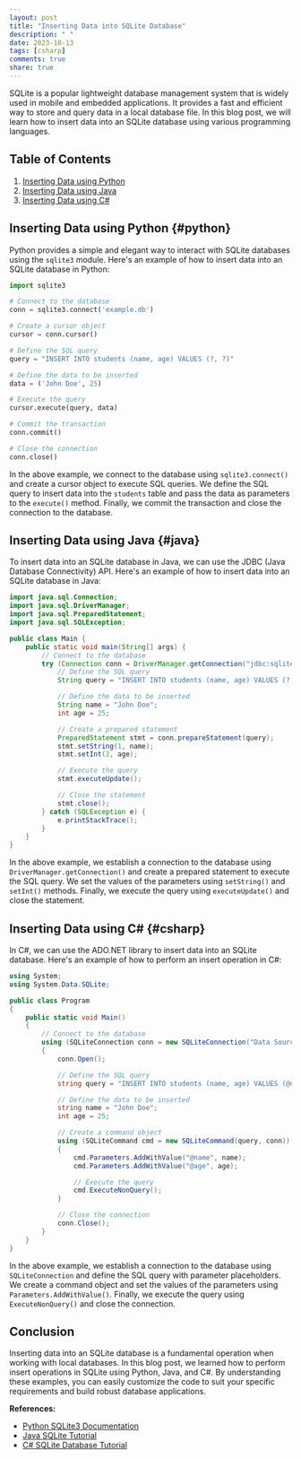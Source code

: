 ```yaml
---
layout: post
title: "Inserting Data into SQLite Database"
description: " "
date: 2023-10-13
tags: [csharp]
comments: true
share: true
---
```


SQLite is a popular lightweight database management system that is widely used in mobile and embedded applications. It provides a fast and efficient way to store and query data in a local database file. In this blog post, we will learn how to insert data into an SQLite database using various programming languages.

## Table of Contents
1. [Inserting Data using Python](#python)
2. [Inserting Data using Java](#java)
3. [Inserting Data using C#](#csharp)

## Inserting Data using Python {#python}

Python provides a simple and elegant way to interact with SQLite databases using the `sqlite3` module. Here's an example of how to insert data into an SQLite database in Python:

```python
import sqlite3

# Connect to the database
conn = sqlite3.connect('example.db')

# Create a cursor object
cursor = conn.cursor()

# Define the SQL query
query = "INSERT INTO students (name, age) VALUES (?, ?)"

# Define the data to be inserted
data = ('John Doe', 25)

# Execute the query
cursor.execute(query, data)

# Commit the transaction
conn.commit()

# Close the connection
conn.close()
```

In the above example, we connect to the database using `sqlite3.connect()` and create a cursor object to execute SQL queries. We define the SQL query to insert data into the `students` table and pass the data as parameters to the `execute()` method. Finally, we commit the transaction and close the connection to the database.

## Inserting Data using Java {#java}

To insert data into an SQLite database in Java, we can use the JDBC (Java Database Connectivity) API. Here's an example of how to insert data into an SQLite database in Java:

```java
import java.sql.Connection;
import java.sql.DriverManager;
import java.sql.PreparedStatement;
import java.sql.SQLException;

public class Main {
    public static void main(String[] args) {
        // Connect to the database
        try (Connection conn = DriverManager.getConnection("jdbc:sqlite:example.db")) {
            // Define the SQL query
            String query = "INSERT INTO students (name, age) VALUES (?, ?)";

            // Define the data to be inserted
            String name = "John Doe";
            int age = 25;

            // Create a prepared statement
            PreparedStatement stmt = conn.prepareStatement(query);
            stmt.setString(1, name);
            stmt.setInt(2, age);

            // Execute the query
            stmt.executeUpdate();

            // Close the statement
            stmt.close();
        } catch (SQLException e) {
            e.printStackTrace();
        }
    }
}
```

In the above example, we establish a connection to the database using `DriverManager.getConnection()` and create a prepared statement to execute the SQL query. We set the values of the parameters using `setString()` and `setInt()` methods. Finally, we execute the query using `executeUpdate()` and close the statement.

## Inserting Data using C# {#csharp}

In C#, we can use the ADO.NET library to insert data into an SQLite database. Here's an example of how to perform an insert operation in C#:

```csharp
using System;
using System.Data.SQLite;

public class Program
{
    public static void Main()
    {
        // Connect to the database
        using (SQLiteConnection conn = new SQLiteConnection("Data Source=example.db"))
        {
            conn.Open();

            // Define the SQL query
            string query = "INSERT INTO students (name, age) VALUES (@name, @age)";

            // Define the data to be inserted
            string name = "John Doe";
            int age = 25;

            // Create a command object
            using (SQLiteCommand cmd = new SQLiteCommand(query, conn))
            {
                cmd.Parameters.AddWithValue("@name", name);
                cmd.Parameters.AddWithValue("@age", age);

                // Execute the query
                cmd.ExecuteNonQuery();
            }

            // Close the connection
            conn.Close();
        }
    }
}
```

In the above example, we establish a connection to the database using `SQLiteConnection` and define the SQL query with parameter placeholders. We create a command object and set the values of the parameters using `Parameters.AddWithValue()`. Finally, we execute the query using `ExecuteNonQuery()` and close the connection.

## Conclusion

Inserting data into an SQLite database is a fundamental operation when working with local databases. In this blog post, we learned how to perform insert operations in SQLite using Python, Java, and C#. By understanding these examples, you can easily customize the code to suit your specific requirements and build robust database applications.

**References:**

- [Python SQLite3 Documentation](https://docs.python.org/3/library/sqlite3.html)
- [Java SQLite Tutorial](https://www.sqlitetutorial.net/sqlite-java/)
- [C# SQLite Database Tutorial](https://zetcode.com/csharp/sqlite/insert/)